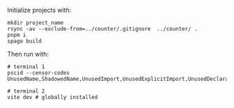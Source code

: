 Initialize projects with:

```
mkdir project_name
rsync -av --exclude-from=../counter/.gitignore  ../counter/ .
pnpm i
spago build
```

Then run with:

```
# terminal 1
pscid --censor-codes UnusedName,ShadowedName,UnusedImport,UnusedExplicitImport,UnusedDeclaration

# terminal 2
vite dev # globally installed
```
